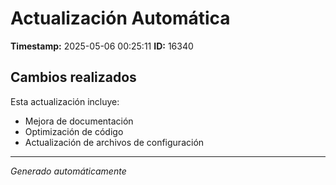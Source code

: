 # Actualización Automática

**Timestamp:** 2025-05-06 00:25:11
**ID:** 16340

## Cambios realizados

Esta actualización incluye:
- Mejora de documentación
- Optimización de código
- Actualización de archivos de configuración

---
*Generado automáticamente*
